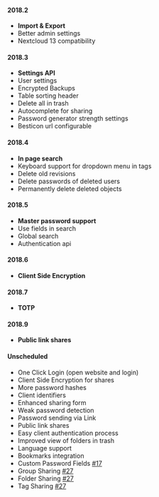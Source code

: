 #### 2018.2
 - **Import & Export**
 - Better admin settings
 - Nextcloud 13 compatibility

#### 2018.3
 - **Settings API**
 - User settings
 - Encrypted Backups
 - Table sorting header
 - Delete all in trash
 - Autocomplete for sharing
 - Password generator strength settings
 - Besticon url configurable

#### 2018.4
 - **In page search**
 - Keyboard support for dropdown menu in tags
 - Delete old revisions
 - Delete passwords of deleted users
 - Permanently delete deleted objects

#### 2018.5
 - **Master password support**
 - Use fields in search
 - Global search
 - Authentication api

#### 2018.6
 - **Client Side Encryption**

#### 2018.7
 - **TOTP**

#### 2018.9
 - **Public link shares**

#### Unscheduled
 - One Click Login (open website and login)
 - Client Side Encryption for shares
 - More password hashes
 - Client identifiers
 - Enhanced sharing form
 - Weak password detection
 - Password sending via Link
 - Public link shares
 - Easy client authentication process
 - Improved view of folders in trash
 - Language support
 - Bookmarks integration
 - Custom Password Fields [#17](https://github.com/marius-wieschollek/passwords/issues/17)
 - Group Sharing [#27](https://github.com/marius-wieschollek/passwords/issues/27)
 - Folder Sharing [#27](https://github.com/marius-wieschollek/passwords/issues/27)
 - Tag Sharing [#27](https://github.com/marius-wieschollek/passwords/issues/27)